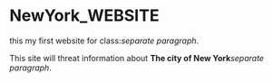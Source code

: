 # NewYork_WEBSITE
this my first website for class:*separate paragraph*.

This site will threat information about **The city of New York***separate paragraph*.




